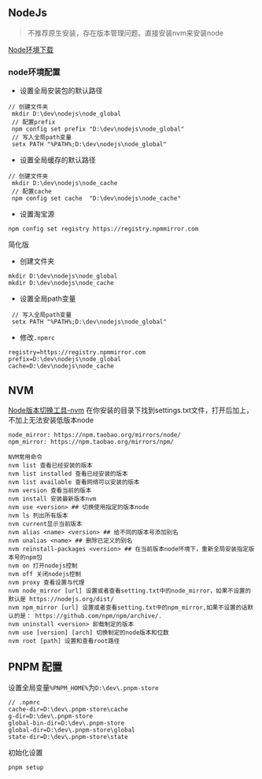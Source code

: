 ## NodeJs
> 不推荐原生安装，存在版本管理问题。直接安装nvm来安装node

[Node环境下载](https://nodejs.org/zh-cn/)

### node环境配置

- 设置全局安装包的默认路径

```base
// 创建文件夹
 mkdir D:\dev\nodejs\node_global
 // 配置prefix
 npm config set prefix "D:\dev\nodejs\node_global"
 // 写入全局path变量
 setx PATH "%PATH%;D:\dev\nodejs\node_global"
```
- 设置全局缓存的默认路径

```base
// 创建文件夹
 mkdir D:\dev\nodejs\node_cache
 // 配置cache 
 npm config set cache  "D:\dev\nodejs\node_cache"
```
- 设置淘宝源
```base
npm config set registry https://registry.npmmirror.com
```

简化版
- 创建文件夹
```base
mkdir D:\dev\nodejs\node_global
mkdir D:\dev\nodejs\node_cache
```

- 设置全局path变量

```base
 // 写入全局path变量
 setx PATH "%PATH%;D:\dev\nodejs\node_global"
```

- 修改`.npmrc`
```
registry=https://registry.npmmirror.com
prefix=D:\dev\nodejs\node_global
cache=D:\dev\nodejs\node_cache
```
## NVM
[Node版本切换工具-nvm](https://github.com/coreybutler/nvm-windows/releases)
在你安装的目录下找到settings.txt文件，打开后加上，不加上无法安装低版本node
```
node_mirror: https://npm.taobao.org/mirrors/node/ 
npm_mirror: https://npm.taobao.org/mirrors/npm/
```
```
NVM常用命令
nvm list 查看已经安装的版本
nvm list installed 查看已经安装的版本
nvm list available 查看网络可以安装的版本
nvm version 查看当前的版本
nvm install 安装最新版本nvm
nvm use <version> ## 切换使用指定的版本node
nvm ls 列出所有版本
nvm current显示当前版本
nvm alias <name> <version> ## 给不同的版本号添加别名
nvm unalias <name> ## 删除已定义的别名
nvm reinstall-packages <version> ## 在当前版本node环境下，重新全局安装指定版本号的npm包
nvm on 打开nodejs控制
nvm off 关闭nodejs控制
nvm proxy 查看设置与代理
nvm node_mirror [url] 设置或者查看setting.txt中的node_mirror，如果不设置的默认是 https://nodejs.org/dist/
nvm npm_mirror [url] 设置或者查看setting.txt中的npm_mirror,如果不设置的话默认的是： https://github.com/npm/npm/archive/.
nvm uninstall <version> 卸载制定的版本
nvm use [version] [arch] 切换制定的node版本和位数
nvm root [path] 设置和查看root路径
```

## PNPM 配置

设置全局变量`%PNPM_HOME%`为`D:\dev\.pnpm-store`

```
// .npmrc
cache-dir=D:\dev\.pnpm-store\cache
g-dir=D:\dev\.pnpm-store
global-bin-dir=D:\dev\.pnpm-store
global-dir=D:\dev\.pnpm-store\global
state-dir=D:\dev\.pnpm-store\state
```
初始化设置
```base
pnpm setup
```